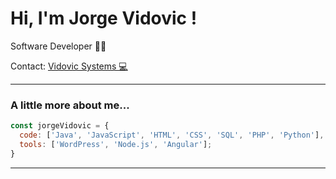 # Hi, I'm Jorge Vidovic !
<p>Software Developer 👨‍💻 </p>
<p>Contact: <a href="https://vidovic.systems/">Vidovic Systems 💻</a></p>

---

### A little more about me...  

```javascript
const jorgeVidovic = {
  code: ['Java', 'JavaScript', 'HTML', 'CSS', 'SQL', 'PHP', 'Python'],
  tools: ['WordPress', 'Node.js', 'Angular'];
}
```

---
